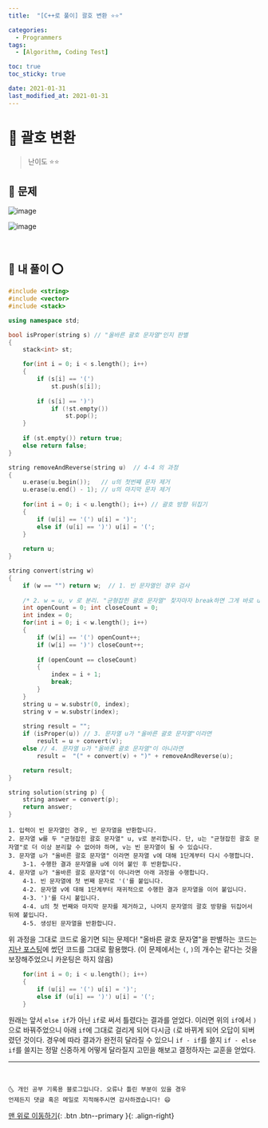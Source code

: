 ```yaml
---
title:  "[C++로 풀이] 괄호 변환 ⭐⭐" 

categories:
  - Programmers
tags:
  - [Algorithm, Coding Test]

toc: true
toc_sticky: true

date: 2021-01-31
last_modified_at: 2021-01-31
---
```



# 📌 괄호 변환

> 난이도 ⭐⭐

## 🚀 문제

![image](https://user-images.githubusercontent.com/42318591/106380178-d4017480-63f3-11eb-8577-8d738ad5a27c.png)

![image](https://user-images.githubusercontent.com/42318591/106380185-dfed3680-63f3-11eb-843a-b1017bad9b4b.png)


<br>

## 🚀 내 풀이 ⭕

```cpp
#include <string>
#include <vector>
#include <stack>

using namespace std;

bool isProper(string s) // "올바른 괄호 문자열"인지 판별
{
    stack<int> st;

    for(int i = 0; i < s.length(); i++)
    {
        if (s[i] == '(')
            st.push(s[i]);
        
        if (s[i] == ')')
            if (!st.empty())
                st.pop();
    }
    
    if (st.empty()) return true;
    else return false;
}

string removeAndReverse(string u)  // 4-4 의 과정
{
    u.erase(u.begin());   // u의 첫번쨰 문자 제거
    u.erase(u.end() - 1); // u의 마지막 문자 제거
    
    for(int i = 0; i < u.length(); i++) // 괄호 방향 뒤집기
    {
        if (u[i] == '(') u[i] = ')'; 
        else if (u[i] == ')') u[i] = '(';
    }
    
    return u;
}

string convert(string w)
{
    if (w == "") return w;  // 1. 빈 문자열인 경우 검사
    
    /* 2. w = u, v 로 분리. "균형잡힌 괄호 문자열" 찾자마자 break하면 그게 바로 u, 나머지는 v*/
    int openCount = 0; int closeCount = 0;
    int index = 0;
    for(int i = 0; i < w.length(); i++)
    {
        if (w[i] == '(') openCount++;
        if (w[i] == ')') closeCount++;
        
        if (openCount == closeCount) 
        {
            index = i + 1;
            break;
        }
    }
    string u = w.substr(0, index);
    string v = w.substr(index);
    
    string result = "";
    if (isProper(u)) // 3. 문자열 u가 "올바른 괄호 문자열"이라면
        result = u + convert(v); 
    else // 4. 문자열 u가 "올바른 괄호 문자열"이 아니라면
        result =  "(" + convert(v) + ")" + removeAndReverse(u);

    return result; 
}

string solution(string p) {
    string answer = convert(p);
    return answer;
}
```
```
1. 입력이 빈 문자열인 경우, 빈 문자열을 반환합니다. 
2. 문자열 w를 두 "균형잡힌 괄호 문자열" u, v로 분리합니다. 단, u는 "균형잡힌 괄호 문자열"로 더 이상 분리할 수 없어야 하며, v는 빈 문자열이 될 수 있습니다. 
3. 문자열 u가 "올바른 괄호 문자열" 이라면 문자열 v에 대해 1단계부터 다시 수행합니다. 
    3-1. 수행한 결과 문자열을 u에 이어 붙인 후 반환합니다. 
4. 문자열 u가 "올바른 괄호 문자열"이 아니라면 아래 과정을 수행합니다. 
    4-1. 빈 문자열에 첫 번째 문자로 '('를 붙입니다. 
    4-2. 문자열 v에 대해 1단계부터 재귀적으로 수행한 결과 문자열을 이어 붙입니다. 
    4-3. ')'를 다시 붙입니다. 
    4-4. u의 첫 번째와 마지막 문자를 제거하고, 나머지 문자열의 괄호 방향을 뒤집어서 뒤에 붙입니다. 
    4-5. 생성된 문자열을 반환합니다.
```

위 과정을 그대로 코드로 옮기면 되는 문제다! "올바른 괄호 문자열"을 판별하는 코드는 [지난 포스팅](https://ansohxxn.github.io/programmers/67/#-%EB%82%B4-%ED%92%80%EC%9D%B4-)에 썼던 코드를 그대로 활용했다. (이 문제에서는 `(`, `)`의 개수는 같다는 것을 보장해주었으니 카운팅은 하지 않음)

```cpp
    for(int i = 0; i < u.length(); i++)
    {
        if (u[i] == '(') u[i] = ')'; 
        else if (u[i] == ')') u[i] = '(';
    }
```

원래는 앞서 `else if`가 아닌 `if`로 써서 틀렸다는 결과를 얻었다. 이러면 위의 `if`에서 `)`으로 바꿔주었으니 아래 `if`에 그대로 걸리게 되어 다시금 `(`로 바뀌게 되어 오답이 되버렸던 것이다. 경우에 따라 결과가 완전히 달라질 수 있으니 `if - if`를 쓸지 `if - else if`를 쓸지는 정말 신중하게 어떻게 달라질지 고민을 해보고 결정하자는 교훈을 얻었다.


***
<br>

    🌜 개인 공부 기록용 블로그입니다. 오류나 틀린 부분이 있을 경우 
    언제든지 댓글 혹은 메일로 지적해주시면 감사하겠습니다! 😄

[맨 위로 이동하기](#){: .btn .btn--primary }{: .align-right}